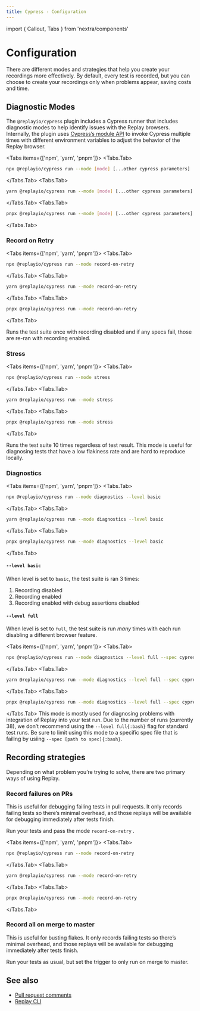 ```yaml
---
title: Cypress - Configuration
---
```


import { Callout, Tabs } from 'nextra/components'

# Configuration
There are different modes and strategies that help you create your recordings more effectively. By default, every test is recorded, but you can choose to create your recordings only when problems appear, saving costs and time.

## Diagnostic Modes

The `@replayio/cypress` plugin includes a Cypress runner that includes diagnostic modes to help identify issues with the Replay browsers. Internally, the plugin uses [Cypress’s module API](https://docs.cypress.io/guides/guides/module-api) to invoke Cypress multiple times with different environment variables to adjust the behavior of the Replay browser.

<Tabs items={['npm', 'yarn', 'pnpm']}>
  <Tabs.Tab>
  ```bash copy
  npx @replayio/cypress run --mode [mode] [...other cypress parameters]
  ```
  </Tabs.Tab>
  <Tabs.Tab>
  ```bash copy
  yarn @replayio/cypress run --mode [mode] [...other cypress parameters]
  ```
  </Tabs.Tab>
  <Tabs.Tab>
  ```bash copy
  pnpx @replayio/cypress run --mode [mode] [...other cypress parameters]
  ```
  </Tabs.Tab>
</Tabs>

### Record on Retry

<Tabs items={['npm', 'yarn', 'pnpm']}>
  <Tabs.Tab>
  ```bash copy
  npx @replayio/cypress run --mode record-on-retry
  ```
  </Tabs.Tab>
  <Tabs.Tab>
  ```bash copy
  yarn @replayio/cypress run --mode record-on-retry
  ```
  </Tabs.Tab>
  <Tabs.Tab>
  ```bash copy
  pnpx @replayio/cypress run --mode record-on-retry
  ```
  </Tabs.Tab>
</Tabs>

Runs the test suite once with recording disabled and if any specs fail, those are re-ran with recording enabled.

### Stress
<Tabs items={['npm', 'yarn', 'pnpm']}>
  <Tabs.Tab>
  ```bash copy
  npx @replayio/cypress run --mode stress
  ```
  </Tabs.Tab>
  <Tabs.Tab>
  ```bash copy
  yarn @replayio/cypress run --mode stress
  ```
  </Tabs.Tab>
  <Tabs.Tab>
  ```bash copy
  pnpx @replayio/cypress run --mode stress
  ```
  </Tabs.Tab>
</Tabs>

Runs the test suite 10 times regardless of test result. This mode is useful for diagnosing tests that have a low flakiness rate and are hard to reproduce locally.

### Diagnostics

<Tabs items={['npm', 'yarn', 'pnpm']}>
  <Tabs.Tab>
  ```bash copy
  npx @replayio/cypress run --mode diagnostics --level basic
  ```
  </Tabs.Tab>
  <Tabs.Tab>
  ```bash copy
  yarn @replayio/cypress run --mode diagnostics --level basic
  ```
  </Tabs.Tab>
  <Tabs.Tab>
  ```bash copy
  pnpx @replayio/cypress run --mode diagnostics --level basic
  ```
  </Tabs.Tab>
</Tabs>

#### **`--level basic`**

When level is set to `basic`, the test suite is ran 3 times:

1. Recording disabled
2. Recording enabled
3. Recording enabled with debug assertions disabled

#### **`--level full`**

When level is set to `full`, the test suite is run *many* times with each run disabling a different browser feature. 

<Tabs items={['npm', 'yarn', 'pnpm']}>
  <Tabs.Tab>
  ```bash copy
  npx @replayio/cypress run --mode diagnostics --level full --spec cypress/e2e/failing-spec.ts
  ```
  </Tabs.Tab>
  <Tabs.Tab>
  ```bash copy
  yarn @replayio/cypress run --mode diagnostics --level full --spec cypress/e2e/failing-spec.ts
  ```
  </Tabs.Tab>
  <Tabs.Tab>
  ```bash copy
  pnpx @replayio/cypress run --mode diagnostics --level full --spec cypress/e2e/failing-spec.ts
  ```
  </Tabs.Tab>
</Tabs>
<Callout type="error" emoji="⚠️">
This mode is mostly used for diagnosing problems with integration of Replay into your test run. Due to the number of runs (currently 38), we don’t recommend using the `--level full{:bash}` flag for standard test runs. Be sure to limit using this mode to a specific spec file that is failing by usiing `--spec [path to spec]{:bash}`.
</Callout>

## Recording strategies

Depending on what problem you’re trying to solve, there are two primary ways of using Replay.

### Record failures on PRs

This is useful for debugging failing tests in pull requests. It only records failing tests so there’s minimal overhead, and those replays will be available for debugging immediately after tests finish.

Run your tests and pass the mode `record-on-retry` .

<Tabs items={['npm', 'yarn', 'pnpm']}>
  <Tabs.Tab>
  ```bash copy
  npx @replayio/cypress run --mode record-on-retry
  ```
  </Tabs.Tab>
  <Tabs.Tab>
  ```bash copy
  yarn @replayio/cypress run --mode record-on-retry
  ```
  </Tabs.Tab>
  <Tabs.Tab>
  ```bash copy
  pnpx @replayio/cypress run --mode record-on-retry
  ```
  </Tabs.Tab>
</Tabs>

### Record all on merge to master

This is useful for busting flakes. It only records failing tests so there’s minimal overhead, and those replays will be available for debugging immediately after tests finish.

Run your tests as usual, but set the trigger to only run on merge to master.

## See also
- [Pull request comments](/test-suites/features/pull-request-comments)
- [Replay CLI](/reference-guide/recording/replay-cli)

